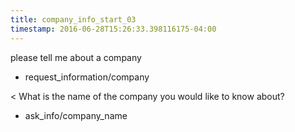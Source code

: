 ```yaml
---
title: company_info_start_03
timestamp: 2016-06-28T15:26:33.398116175-04:00
---
```


please tell me about a company
* request_information/company

< What is the name of the company you would like to know about?
* ask_info/company_name
